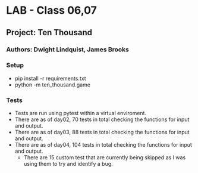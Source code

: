 # LAB - Class 06,07

## Project: Ten Thousand

### Authors: Dwight Lindquist, James Brooks

### Setup

- pip install -r requirements.txt
- python -m ten_thousand.game

### Tests

- Tests are run using pytest within a virtual enviroment.
- There are as of day02, 70 tests in total checking the functions for input and output.
- There are as of day03, 88 tests in total checking the functions for input and output.
- There are as of day04, 104 tests in total checking the functions for input and output.
  - There are 15 custom test that are currently being skipped as I was using them to try and identify a bug.
